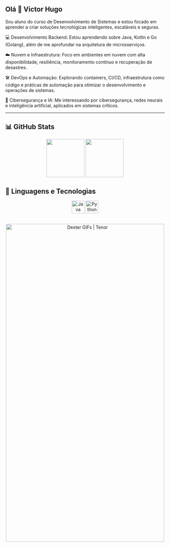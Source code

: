 ## Olá 👋 Victor Hugo

Sou aluno do curso de Desenvolvimento de Sistemas e estou focado em aprender a criar soluções tecnológicas inteligentes, escaláveis e seguras.

💻 Desenvolvimento Backend: Estou aprendendo sobre Java, Kotlin e Go (Golang), além de me aprofundar na arquitetura de microsserviços.

☁️ Nuvem e Infraestrutura: Foco em ambientes em nuvem com alta disponibilidade, resiliência, monitoramento contínuo e recuperação de desastres.

🛠️ DevOps e Automação: Explorando containers, CI/CD, infraestrutura como código e práticas de automação para otimizar o desenvolvimento e operações de sistemas.

🔐 Cibersegurança e IA: Me interessando por cibersegurança, redes neurais e inteligência artificial, aplicados em sistemas críticos.

---

## 📊 GitHub Stats

<p align="center">
  <img height="120em" src="https://github-readme-stats.vercel.app/api?username=vithugsancos&show_icons=true&theme=tokyonight&hide_title=false" />
  <img height="120em" src="https://github-readme-stats.vercel.app/api/top-langs/?username=vithugsancos&layout=compact&theme=tokyonight" />
</p>

## 🚀 Linguagens e Tecnologias

<p align="center">
  <img src="https://cdn.jsdelivr.net/gh/devicons/devicon/icons/java/java-original.svg" height="40" alt="Java" />
  <img src="https://cdn.jsdelivr.net/gh/devicons/devicon/icons/python/python-original.svg" height="40" alt="Python" />
</p>

##

<p align="center">
  <img src="https://media.tenor.com/kM_0m8GrOFYAAAAM/dexter-hatsune-miku.gif" jsaction="" class="sFlh5c FyHeAf iPVvYb" style="max-width: 1000px; height: 1000px; margin: 0px; width: 500px;" alt="Dexter GIFs | Tenor" jsname="kn3ccd">
  
</p>
